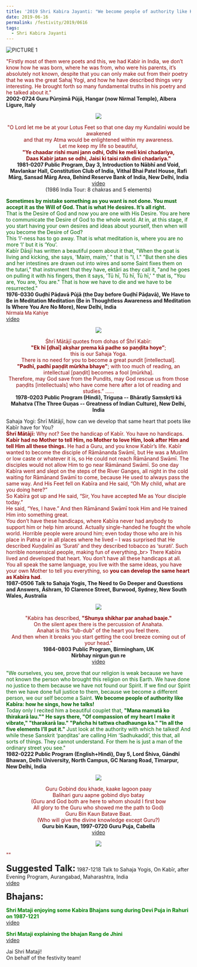 ```yaml
---
title: '2019 Shri Kabira Jayanti: "We become people of authority like Kabīra: how he sings, how he talks!"'
date: 2019-06-16
permalink: /festivity/2019/0616
tags:
  - Shri Kabira Jayanti
---
```


![PICTURE 1](/images/image1.png)

<p>
<font color="DarkRed">"Firstly most of them were poets and this, we had Kabir in India, we don’t know how he was born, where he was from, who were his parents, it’s absolutely not known, despite that you can only make out from their poetry that he was the great Sahaj Yogi, and how he have described things very interesting. He brought forth so many fundamental truths in his poetry and he talked about it."</font><br>
<b>2002-0724 Guru Pūrṇimā Pūjā, Hangar (now Nirmal Temple), Albera Ligure, Italy</b>
</p>

<div style="text-align: center"><img src="/images/image106.png" /></div>

<p style="text-align:center;">
<font color="DarkRed">"O Lord let me be at your Lotus Feet so that one day my Kundalini would be awakened<br>
and that my Atma would be enlightened within my awareness.<br>
Let me keep my life so beautiful,<br>
<b>"Ye chaadar rishi muni jann odhi, Odhi ke meli kini chadariya,<br>
Daas Kabir jatan se odhi, Jaisi ki taisi rakh dini chadariya."</b></font><br>
<b>1981-0207 Public Program, Day 3, Introduction to Nābhī and Void, Mavlankar Hall, Constitution Club of India, Vithal Bhai Patel House, Rafi Mārg, Sansad Mārg Area, Behind Reserve Bank of India, New Delhi, India</b><br>
<a href="https://www.youtube.com/watch?v=tZRibru_9Gw">video</a><br>
(1986 India Tour: 8 chakras and 5 elements)<br>
</p>

<p style="text-align:left;">
<font color="DarkGreen"><b>Sometimes by mistake something as you want is not done. You must accept it as the Will of God. That is what He desires. It’s all right.</b><br>
That is the Desire of God and now you are one with His Desire. You are here to communicate the Desire of God to the whole world. At in, at this stage, if you start having your own desires and ideas about yourself, then when will you become the Desire of God?<br>
This ‘I’-ness has to go away. That is what meditation is, where you are no more ‘I’ but it is ‘You’.<br>
Kabīr Dāsjī has written a beautiful poem about it that, "When the goat is living and kicking, she says, 'Maiṃ, maiṃ,' " that is "I, I." "But then she dies and her intestines are drawn out into wires and some Saint fixes them on the tutari," that instrument that they have, ektāri as they call it, "and he goes on pulling it with his fingers, then it says, 'Tū hī, Tū hī, Tū hī,' " that is, "You are, You are, You are." That is how we have to die and we have to be resurrected."</font><br>
<b>1976-0330 Guḍhī Pāḍavā Pūjā (the Day before Guḍhī Pāḍavā), We Have to Be in Meditation Meditation (Be in Thoughtless Awareness and Meditation Is Where You Are No More), New Delhi, India</b><br>
<font size="-1"><font color="DarkRed">Nirmala Ma Kahiye</font></font><br>
<a href="https://www.youtube.com/watch?v=XqgvLLeIzVQ">video</a><br>
</p>

<div style="text-align: center"><img src="/images/image107.png" /></div>

<p style="text-align:center;">
<font color="DarkRed">Śhrī Mātājī quotes from dohas of Śhrī Kabīr:<br>
<b>"Ek hī [ḍhaī] akṣhar prema kā padhe so paṇḍita hoye”</b>;<br>
this is our Sahaja Yoga.<br>
There is no need for you to become a great pundit [intellectual].<br>
<b>"Padhī, padhī paṇḍit mūrkha bhaye"</b>; with too much of reading, an intellectual [paṇḍit] becomes a fool [mūrkha].<br>
Therefore, may God save from the Pundits, may God rescue us from those paṇḍits [intellectuals] who have come here after a lot of reading and studies.” ......</font><br>
<b>1978-0203 Public Program (Hindi), Triguṇa -- Bhāratīy Saṃskṛti kā Mahatva (The Three Guṇas -- Greatness of Indian Culture), New Delhi, India</b><br>
</p>

<p style="text-align:left;">
Sahaja Yogi: Śhrī Mātājī, how can we develop that same heart that poets like Kabīr have for You?<br>
<font color="DarkRed"><b>Śhrī Mātājī:</b> Why not? See the handicap of Kabīr. You have no handicaps. <b>Kabīr had no Mother to tell Him, no Mother to love Him, look after Him and tell Him all these things.</b> He had a Guru, and you know Kabīr’s life. Kabīr wanted to become the disciple of Rāmānanda Swāmī, but He was a Muslim or low caste or whatever it is, so He could not reach Rāmānand Swāmī. The disciples would not allow Him to go near Rāmānand Swāmī. So one day Kabīra went and slept on the steps of the River Ganges, all night in the cold waiting for Rāmānand Swāmī to come, because He used to always pass the same way. And His Feet fell on Kabīra and He said, “Oh My child, what are you doing here?”<br>
So Kabīra got up and He said, “Sir, You have accepted Me as Your disciple today.”<br>
He said, “Yes, I have.” And then Rāmānand Swāmī took Him and He trained Him into something great.<br>
You don’t have these handicaps, where Kabīra never had anybody to support him or help him around. Actually single-handed he fought the whole world. Horrible people were around him; even today those who are in his place in Patna or in all places where he lived – I was surprised that He described Kuṇḍalinī as ‘Surati’ and they described tobacco as ‘surati’. Such horrible nonsensical people, making fun of everything.,br>
There Kabīra lived and developed that heart. You don’t have all these handicaps at all. You all speak the same language, you live with the same ideas, you have your own Mother to tell you everything, so <b>you can develop the same heart as Kabīra had</b>.</font><br>
<b>1987-0506 Talk to Sahaja Yogis, The Need to Go Deeper and Questions and Answers, Āśhram, 10 Clarence Street, Burwood, Sydney, New South Wales, Australia</b><br>
</p>

<div style="text-align: center"><img src="/images/image108.png" /></div>

<p style="text-align:center;">
<font color="DarkRed">"Kabira has described, <b>"Shunya shikhar par anahad baaje."</b><br>
On the silent apex there is the percussion of Anahata.<br>
Anahat is this “lub-dub” of the heart you feel there.<br>
And then when it breaks you start getting the cool breeze coming out of your head."</font><br>
<b>1984-0803 Public Program, Birmingham, UK</b><br>
<b>Nirbhay nirgun gun re</b><br>
<a href="https://www.youtube.com/watch?v=_buuncAm9Ts&list=RD_buuncAm9Ts#t=0">video</a><br>
</p>

<p>
<font color="DarkGreen">"We ourselves, you see, prove that our religion is weak because we have not known the person who brought this religion on this Earth. We have done no justice to them because we have not found our Spirit. If we find our Spirit then we have done full justice to them, because we become a different person, we our self become a Saint. <b>We become people of authority like Kabīra: how he sings, how he talks!</b><br>
Today only I recited him a beautiful couplet that, <b>"Mana mamatā ko thirakarā lau."" He says there, "Of compassion of my heart I make it vibrate," "tharakarā lau." "Pañcha hi tattwa chadhaunga ka." "In all the five elements I’ll put it."</b> Just look at the authority with which he talked! And while these Sanskrit ‘paṇḍitas’ are calling Him ‘Sadhukaddi’, this that, all sorts of things. They cannot understand. For them he is just a man of the ordinary street you see."</font><br>
<b>1982-0222 Public Program (English+Hindi), Day 5, Lord Śhiva, Gāndhī Bhawan, Delhi University, North Campus, GC Narang Road, Timarpur, New Delhi, India</b>
</p>

<div style="text-align: center"><img src="/images/image109.png" /></div>

<p style="text-align:center;">
<font color="DarkRed">Guru Gobind dou khade, kaake lagoon paay<br>
Balihari guru aapne gobind diyo batay<br>
(Guru and God both are here to whom should I first bow<br>
All glory to the Guru who showed me the path to God)<br>
Guru Bin Kaun Batave Baat.<br>
(Who will give the divine knowledge except Guru?)</font><br>
<b>Guru bin Kaun, 1997-0720 Guru Puja, Cabella</b><br>
<a href="https://www.youtube.com/watch?v=7jjdlluWX8Q">video</a><br>
</p>

<div style="text-align: center"><img src="/images/image110.png" /></div>

<p>
<font color="DarkRed">""</font><br>
<b></b>
</p>

<font size="+2"><b>Suggested Talk:</b></font> 1987-1218 Talk to Sahaja Yogis, On Kabīr, after Evening Program, Aurangabad, Maharashtra, India<br><a href="https://www.youtube.com/watch?v=sboIoojWkxY&list=PLB618CDA4FEC74AE6&index=1"> video</a><br>

<font size="+2"><b>Bhajans:</b></font>

<p>
<font color="green"><b>Shri Mataji enjoying some Kabira Bhajans sung during Devi Puja in Rahuri on 1987-1221</b></font><br>
<a href="https://www.youtube.com/watch?v=BiszQxm8Wfs&list=PLB618CDA4FEC74AE6&index=27"> video</a><br>
</p>

<p>
<font color="green"><b>Shri Mataji explaining the bhajan Rang de Jhini</b></font><br>
<a href="https://www.youtube.com/watch?v=gQTTVpjPE34&list=PLB618CDA4FEC74AE6&index=5">video</a>
</p>

Jai Shri Mataji!<br>
On behalf of the festivity team!